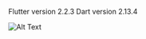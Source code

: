 Flutter version 2.2.3
Dart version 2.13.4

![Alt Text](https://bitbucket.org/nbthales/udemy_clone_web/raw/a5acc5e7a8912f3ac74c7f3011c5ee6f14574da3/assets/images/udemy_clone.gif)